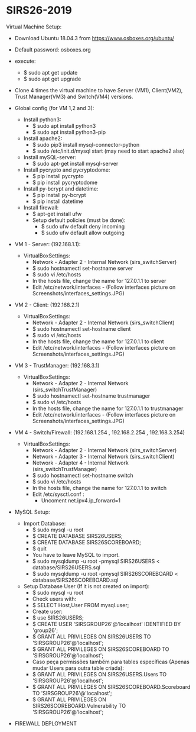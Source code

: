 # SIRS26-2019

Virtual Machine Setup:
- Download Ubuntu 18.04.3 from https://www.osboxes.org/ubuntu/
- Default password: osboxes.org
- execute:
	- $ sudo apt get update
	- $ sudo apt get upgrade
- Clone 4 times the virtual machine to have Server (VM1), Client(VM2), Trust Manager(VM3) and Switch(VM4) versions.

- Global config (for VM 1,2 and 3):
	- Install python3:
		- $ sudo apt install python3
		- $ sudo apt install python3-pip
	- Install apache2:
		- $ sudo pip3 install mysql-connector-python
		- $ sudo /etc/init.d/mysql start (may need to start apache2 also)
	- Install mySQL-server:
		- $ sudo apt-get install mysql-server
	- Install pycrypto and pycryptodome:
		- $ pip install pycrypto
		- $ pip install pycryptodome
	- Install py-bcrypt and datetime:
		- $ pip install py-bcrypt
		- $ pip install datetime
	- Install firewall:
		- $ apt-get install ufw
		- Setup default policies (must be done):
			- $ sudo ufw default deny incoming
			- $ sudo ufw default allow outgoing

- VM 1 - Server: (192.168.1.1):
	- VirtualBoxSettings:
		- Network - Adapter 2 - Internal Network (sirs_switchServer)
		- $ sudo hostnamectl set-hostname server
		- $ sudo vi /etc/hosts
		- In the hosts file, change the name for 127.0.1.1 to server
		- Edit /etc/network/interfaces  - (Follow interfaces picture on Screenshots/interfaces_settings.JPG)
- VM 2 - Client: (192.168.2.1)
	- VirtualBoxSettings:
		- Network - Adapter 2 - Internal Network (sirs_switchClient)
		- $ sudo hostnamectl set-hostname client
		- $ sudo vi /etc/hosts
		- In the hosts file, change the name for 127.0.1.1 to client
		- Edit /etc/network/interfaces  - (Follow interfaces picture on Screenshots/interfaces_settings.JPG)
- VM 3 - TrustManager: (192.168.3.1)
	- VirtualBoxSettings:
		- Network - Adapter 2 - Internal Network (sirs_switchTrustManager)
		- $ sudo hostnamectl set-hostname trustmanager
		- $ sudo vi /etc/hosts
		- In the hosts file, change the name for 127.0.1.1 to trustmanager
		- Edit /etc/network/interfaces  - (Follow interfaces picture on Screenshots/interfaces_settings.JPG)
- VM 4 - Switch/Firewall: (192.168.1.254 , 192.168.2.254 , 192.168.3.254)
	- VirtualBoxSettings:
		- Network - Adapter 2 - Internal Network (sirs_switchServer)
		- Network - Adapter 3 - Internal Network (sirs_switchClient)
		- Network - Adapter 4 - Internal Network (sirs_switchTrustManager)
		- $ sudo hostnamectl set-hostname switch
		- $ sudo vi /etc/hosts
		- In the hosts file, change the name for 127.0.1.1 to switch
		- Edit /etc/sysctl.conf :
			- Uncoment net.ipv4.ip_forward=1

- MySQL Setup:
	- Import Database:
		- $ sudo mysql -u root
		- $ CREATE DATABASE SIRS26USERS;
		- $ CREATE DATABASE SIRS26SCOREBOARD;
		- $ quit
		- You have to leave MySQL to import.
		- $ sudo mysqldump -u root -pmysql SIRS26USERS < database/SIRS26USERS.sql
		- $ sudo mysqldump -u root -pmysql SIRS26SCOREBOARD < database/SIRS26SCOREBOARD.sql
	- Setup Database User (If it is not created on import):
		- $ sudo mysql -u root
		- Check users with:
		- $ SELECT Host,User FROM mysql.user;
		- Create user:
		- $ use SIRS26USERS;
		- $ CREATE USER 'SIRSGROUP26'@'localhost' IDENTIFIED BY 'group26';
		- $ GRANT ALL PRIVILEGES ON SIRS26USERS TO 'SIRSGROUP26'@'localhost';
		- $ GRANT ALL PRIVILEGES ON SIRS26SCOREBOARD TO 'SIRSGROUP26'@'localhost';
		- Caso peça permissões também para tables específicas (Apenas mudar Users para outra table criada):
		- $ GRANT ALL PRIVILEGES ON SIRS26USERS.Users TO 'SIRSGROUP26'@'localhost';
		- $ GRANT ALL PRIVILEGES ON SIRS26SCOREBOARD.Scoreboard TO 'SIRSGROUP26'@'localhost';
		- $ GRANT ALL PRIVILEGES ON SIRS26SCOREBOARD.Vulnerability TO 'SIRSGROUP26'@'localhost';

- FIREWALL DEPLOYMENT
	




